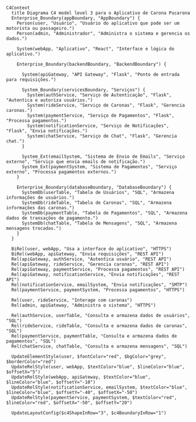 ﻿```mermaid
C4Context
  title Diagrama C4 model level 3 para o Aplicativo de Carona Pucarona
  Enterprise_Boundary(appBoundary, "AppBoundary") {
    Person(user, "Usuário", "Usuário do aplicativo que pode ser um motorista ou passageiro.")
    Person(admin, "Administrador", "Administra o sistema e gerencia os dados.")
    
    System(webApp, "Aplicativo", "React", "Interface e lógica do aplicativo.")
    
    Enterprise_Boundary(backendBoundary, "BackendBoundary") {
      
      System(apiGateway, "API Gateway", "Flask", "Ponto de entrada para requisições.")
      
      System_Boundary(servicesBoundary, "Serviços") {
        System(authService, "Serviço de Autenticação", "Flask", "Autentica e autoriza usuários.")
        System(rideService, "Serviço de Caronas", "Flask", "Gerencia caronas.")
        System(paymentService, "Serviço de Pagamentos", "Flask", "Processa pagamentos.")
        System(notificationService, "Serviço de Notificações", "Flask", "Envia notificações.")
        System(chatService, "Serviço de Chat", "Flask", "Gerencia chat.")
      }

      System_Ext(emailSystem, "Sistema de Envio de Emails", "Serviço externo", "Serviço que envia emails de notificação.")
      System_Ext(paymentSystem, "Sistema de Pagamentos", "Serviço externo", "Processa pagamentos externos.")
    }

    Enterprise_Boundary(databaseBoundary, "DatabaseBoundary") {
      SystemDb(userTable, "Tabela de Usuários", "SQL", "Armazena informações de usuários.")
      SystemDb(rideTable, "Tabela de Caronas", "SQL", "Armazena informações das caronas.")
      SystemDb(paymentTable, "Tabela de Pagamentos", "SQL", "Armazena dados de transações de pagamento.")
      SystemDb(chatTable, "Tabela de Mensagens", "SQL", "Armazena mensagens trocadas.")
    }
  }

  BiRel(user, webApp, "Usa a interface do aplicativo", "HTTPS")
  BiRel(webApp, apiGateway, "Envia requisições", "REST API")
  Rel(apiGateway, authService, "Autentica usuário", "REST API")
  Rel(apiGateway, rideService, "Gerencia caronas", "REST API")
  Rel(apiGateway, paymentService, "Processa pagamentos", "REST API")
  Rel(apiGateway, notificationService, "Envia notificações", "REST API")
  Rel(notificationService, emailSystem, "Envia notificações", "SMTP")
  Rel(paymentService, paymentSystem, "Processa pagamentos", "HTTPS")

  Rel(user, rideService, "Interage com caronas")
  Rel(admin, apiGateway, "Administra o sistema", "HTTPS")

  Rel(authService, userTable, "Consulta e armazena dados de usuários", "SQL")
  Rel(rideService, rideTable, "Consulta e armazena dados de caronas", "SQL")
  Rel(paymentService, paymentTable, "Consulta e armazena dados de pagamentos", "SQL")
  Rel(chatService, chatTable, "Consulta e armazena mensagens", "SQL")

  UpdateElementStyle(user, $fontColor="red", $bgColor="grey", $borderColor="red")
  UpdateRelStyle(user, webApp, $textColor="blue", $lineColor="blue", $offsetX="5")
  UpdateRelStyle(webApp, apiGateway, $textColor="blue", $lineColor="blue", $offsetY="-10")
  UpdateRelStyle(notificationService, emailSystem, $textColor="blue", $lineColor="blue", $offsetY="-40", $offsetX="-50")
  UpdateRelStyle(paymentService, paymentSystem, $textColor="red", $lineColor="red", $offsetX="-50", $offsetY="20")

  UpdateLayoutConfig($c4ShapeInRow="3", $c4BoundaryInRow="1")

